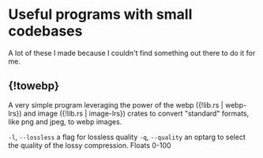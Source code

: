 # Useful programs with small codebases
A lot of these I made because I couldn't find something out there to do it for me.

## {!towebp}
A very simple program leveraging the power of the webp ({!lib.rs | webp-lrs}) and image ({!lib.rs | image-lrs}) crates to convert "standard" formats, like png and jpeg, to webp images.

`-l`, `--lossless` a flag for lossless quality
`-q`, `--quality` an optarg to select the quality of the lossy compression. Floats 0-100

[towebp]: https://github.com/gennyble/towebp
[webp-lrs]: https://lib.rs/crates/webp
[image-lrs]: https://lib.rs/crates/image
